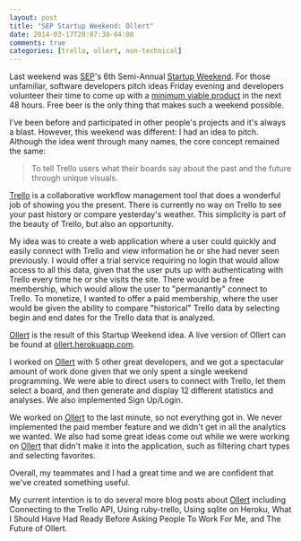 ```yaml
---
layout: post
title: "SEP Startup Weekend: Ollert"
date: 2014-03-17T20:07:38-04:00
comments: true
categories: [trello, ollert, non-technical]
---
```


Last weekend was [SEP](//sep.com)'s 6th Semi-Annual [Startup Weekend](//sep.com/labs/startupweekend/). For those unfamiliar, software developers pitch ideas Friday evening and developers volunteer their time to come up with a [minimum viable product](//en.wikipedia.org/wiki/Minimum_viable_product) in the next 48 hours. Free beer is the only thing that makes such a weekend possible.

I've been before and participated in other people's projects and it's always a blast. However, this weekend was different: I had an idea to pitch. Although the idea went through many names, the core concept remained the same:

> To tell Trello users what their boards say about the past and the future through unique visuals.

[Trello](//trello.com) is a collaborative workflow management tool that does a wonderful job of showing you the present. There is currently no way on Trello to see your past history or compare yesterday's weather. This simplicity is part of the beauty of Trello, but also an opportunity.

My idea was to create a web application where a user could quickly and easily connect with Trello and view information he or she had never seen previously. I would offer a trial service requiring no login that would allow access to all this data, given that the user puts up with authenticating with Trello every time he or she visits the site. There would be a free membership, which would allow the user to "permanantly" connect to Trello. To monetize, I wanted to offer a paid membership, where the user would be given the ability to compare "historical" Trello data by selecting begin and end dates for the Trello data that is analyzed.

[Ollert][ollert] is the result of this Startup Weekend idea. A live version of Ollert can be found at [ollert.herokuapp.com][ollert].

I worked on [Ollert][ollert] with 5 other great developers, and we got a spectacular amount of work done given that we only spent a single weekend programming. We were able to direct users to connect with Trello, let them select a board, and then generate and display 12 different statistics and analyses. We also implemented Sign Up/Login.

We worked on [Ollert][ollert] to the last minute, so not everything got in. We never implemented the paid member feature and we didn't get in all the analytics we wanted. We also had some great ideas come out while we were working on [Ollert][ollert] that didn't make it into the application, such as filtering chart types and selecting favorites.

Overall, my teammates and I had a great time and we are confident that we've created something useful.

My current intention is to do several more blog posts about [Ollert][ollert] including Connecting to the Trello API, Using ruby-trello, Using sqlite on Heroku, What I Should Have Had Ready Before Asking People To Work For Me, and The Future of Ollert.

[ollert]: //ollert.herokuapp.com

